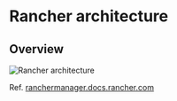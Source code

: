 # Rancher architecture

## Overview

![Rancher architecture](https://ranchermanager.docs.rancher.com/assets/images/rancher-architecture-rancher-api-server-2743dae746c64cd2ad66711908be4108.svg)

Ref. [ranchermanager.docs.rancher.com](https://ranchermanager.docs.rancher.com/pages-for-subheaders/rancher-manager-architecture)
